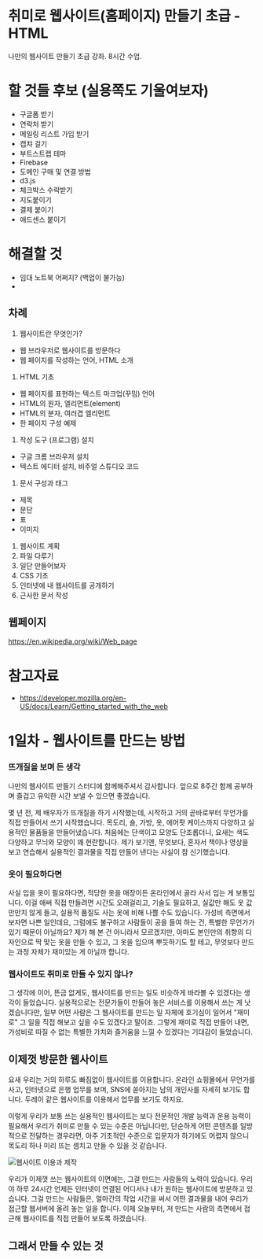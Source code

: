 # 취미로 웹사이트(홈페이지) 만들기 초급 - HTML

나만의 웹사이트 만들기 초급 강좌. 8시간 수업.

# 할 것들 후보 (실용쪽도 기울여보자)

* 구글폼 받기
* 연락처 받기
* 메일링 리스트 가입 받기
* 캡챠 걸기
* 부트스트랩 테마
* Firebase
* 도메인 구매 및 연결 방법
* d3.js
* 체크박스 수락받기
* 지도붙이기
* 결제 붙이기
* 애드센스 붙이기


# 해결할 것

* 임대 노트북 어쩌지? (백업이 불가능)
*

## 차례

1. 웹사이트란 무엇인가?
  * 웹 브라우저로 웹사이트를 방문하다
  * 웹 페이지를 작성하는 언어, HTML 소개
1. HTML 기초
  * 웹 페이지를 표현하는 텍스트 마크업(꾸밈) 언어
  * HTML의 원자, 엘리먼트(element)
  * HTML의 분자, 여러겹 엘리먼트
  * 한 페이지 구성 예제
1. 작성 도구 (프로그램) 설치
  * 구글 크롬 브라우저 설치
  * 텍스트 에디터 설치, 비주얼 스튜디오 코드
1. 문서 구성과 태그
  * 제목
  * 문단
  * 표
  * 이미지
1. 웹사이트 계획
1. 파일 다루기
1. 일단 만들어보자
1. CSS 기초
1. 인터넷에 내 웹사이트를 공개하기
1. 근사한 문서 작성

## 웹페이지

https://en.wikipedia.org/wiki/Web_page

# 참고자료

* https://developer.mozilla.org/en-US/docs/Learn/Getting_started_with_the_web

# 1일차 - 웹사이트를 만드는 방법

###  뜨개질을 보며 든 생각

나만의 웹사이트 만들기 스터디에 함께해주셔서 감사합니다. 앞으로 8주간 함께 공부하며 즐겁고 유익한 시간 보낼 수 있으면 좋겠습니다.

몇 년 전, 제 배우자가 뜨개질을 하기 시작했는데, 시작하고 거의 곧바로부터 무언가를 직접 만들어서 쓰기 시작했습니다. 목도리, 숄, 가방, 옷, 에어팟 케이스까지 다양하고 실용적인 물품들을 만들어냈습니다. 처음에는 단색이고 모양도 단조롭더니, 요새는 색도 다양하고 무늬와 모양이 꽤 현란합니다. 제가 보기엔, 무엇보다, 혼자서 책이나 영상을 보고 연습해서 실용적인 결과물을 직접 만들어 낸다는 사실이 참 신기했습니다.

###  옷이 필요하다면

사실 입을 옷이 필요하다면, 적당한 옷을 매장이든 온라인에서 골라 사서 입는 게 보통입니다. 이걸 애써 직접 만들려면 시간도 오래걸리고, 기술도 필요하고, 실값만 해도 옷 값 만만치 않게 들고, 실용적 품질도 사는 옷에 비해 나쁠 수도 있습니다. 가성비 측면에서 보자면 나쁜 일인데요, 그럼에도 불구하고 사람들이 공을 들여 하는 건, 특별한 무언가가 있기 때문이 아닐까요? 제가 해 본 건 아니라서 모르겠지만, 아마도 본인만의 취향의 디자인으로 딱 맞는 옷을 만들 수 있고, 그 옷을 입으며 뿌듯하기도 할 테고, 무엇보다 만드는 과정 자체가 재미있는 게 아닐까 합니다.

### 웹사이트도 취미로 만들 수 있지 않나?

그 생각에 이어, 뜬금 없게도, 웹사이트를 만드는 일도 비슷하게 바라볼 수 있겠다는 생각이 들었습니다. 실용적으로는 전문가들이 만들어 놓은 서비스를 이용해서 쓰는 게 낫겠습니다만, 일부 어떤 사람은 그 웹사이트를 만드는 일 자체에 호기심이 일어서 "재미로" 그 일을 직접 해보고 싶을 수도 있겠다고 말이죠. 그렇게 재미로 직접 만들어 내면, 가성비로 따질 수 없는 특별한 가치와 즐거움을 느낄 수 있겠다는 기대감이 들었습니다.

## 이제껏 방문한 웹사이트

요새 우리는 거의 하루도 빠짐없이 웹사이트를 이용합니다. 온라인 쇼핑몰에서 무언가를 사고, 인터넷으로 은행 업무를 보며, SNS에 쏟아지는 남의 개인사를  자세히 보기도 합니다. 두레이 같은 웹사이트를 이용해서 업무를 보기도 하지요.

이렇게 우리가 보통 쓰는  실용적인 웹사이트는 보다 전문적인 개발 능력과 운용 능력이 필요해서 우리가 취미로 만들 수 있는 수준은 아닙니다만, 단순하게 어떤 콘텐츠를 일방적으로 전달하는 경우라면, 아주 기초적인 수준으로 입문자가 하기에도 어렵지 않으니 목도리 하나 미리 뜨는 셈치고 만들 수 있을 것 같습니다.

![웹사이트 이용과 제작]()

우리가 이제껏 쓰는 웹사이트의 이면에는, 그걸 만드는 사람들의 노력이 있습니다. 우리야 하루 24시간 언제든 인터넷이 연결된 어디서나 내가 원하는 웹사이트에 방문하고 있습니다. 그걸 만드는 사람들은, 얼마간의 작업 시간을 써서 어떤 결과물을 내어 우리가 접근할 웹서버에 올려 놓는 일을 합니다. 이제 오늘부터, 저 만드는 사람의 측면에서 접근해 웹사이트를 직접 만들어 보도록 하겠습니다.

## 그래서 만들 수 있는 것
